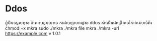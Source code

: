 #  Ddos
ខ្ញុំមិនទទួលខុស ចំពោះស្កេននេះទេ
ការវាយប្រហារដូស ddos សំណើរជាច្រើនទៅកាន់គេហទំព័រ
chmod +x mkra
sudo ./mkra
./mkra
file mkra
./mkra -url https://example.com
v 1.0.1
